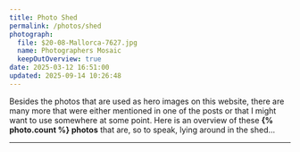 ```yaml
---
title: Photo Shed
permalink: /photos/shed
photograph:
  file: $20-08-Mallorca-7627.jpg
  name: Photographers Mosaic
  keepOutOverview: true
date: 2025-03-12 16:51:00
updated: 2025-09-14 10:26:48
---
```


Besides the photos that are used as hero images on this website,  there are many more that were either mentioned in one of the posts or that I might want to use somewhere at some point. Here is an overview of these **{% photo.count %} photos** that are, so to speak, lying around in the shed...

---
